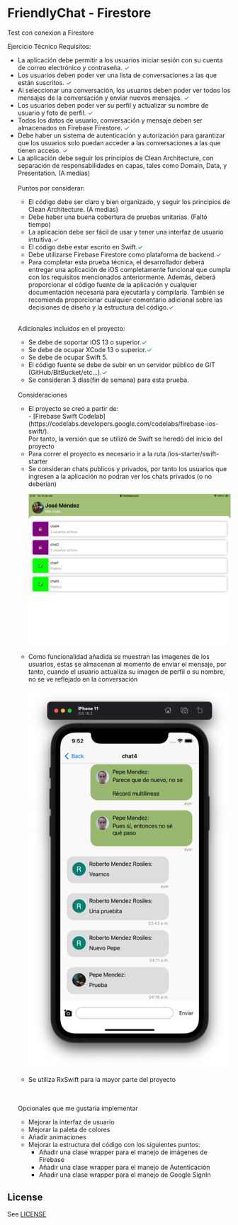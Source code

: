 # FriendlyChat - Firestore
Test con conexion a Firestore 

Ejercicio Técnico
Requisitos:
<ul>
<li> La aplicación debe permitir a los usuarios iniciar sesión con su cuenta de correo electrónico y contraseña. <span style="color: green">&#10003;</span></li>
<li> Los usuarios deben poder ver una lista de conversaciones a las que están suscritos. <span style="color: green">&#10003;</span></li>
<li> Al seleccionar una conversación, los usuarios deben poder ver todos los mensajes de la conversación y enviar nuevos mensajes. <span style="color: green">&#10003;</span></li>
<li>  Los usuarios deben poder ver su perfil y actualizar su nombre de usuario y foto de perfil. <span style="color: green">&#10003;</span></li>
<li> Todos los datos de usuario, conversación y mensaje deben ser almacenados en Firebase Firestore. <span style="color: green">&#10003;</span></li>
<li> Debe haber un sistema de autenticación y autorización para garantizar que los usuarios solo puedan acceder a las conversaciones a las que tienen acceso. <span style="color: green">&#10003;</span></li>
<li>La aplicación debe seguir los principios de Clean Architecture, con separación de
responsabilidades en capas, tales como Domain, Data, y Presentation. (A medias)</li>
<br/>
Puntos por considerar:
<ul>
<li>El código debe ser claro y bien organizado, y seguir los principios de Clean Architecture. (A medias) </li>
<li>Debe haber una buena cobertura de pruebas unitarias. (Faltó tiempo) </li>
<li>La aplicación debe ser fácil de usar y tener una interfaz de usuario intuitiva.<span style="color: green">&#10003;</span></li>
<li>El código debe estar escrito en Swift.<span style="color: green">&#10003;</span></li>
<li>Debe utilizarse Firebase Firestore como plataforma de backend.<span style="color: green">&#10003;</span></li>
<li>Para completar esta prueba técnica, el desarrollador deberá entregar una aplicación de iOS
completamente funcional que cumpla con los requisitos mencionados anteriormente. Además,
deberá proporcionar el código fuente de la aplicación y cualquier documentación necesaria
para ejecutarla y compilarla. También se recomienda proporcionar cualquier comentario
adicional sobre las decisiones de diseño y la estructura del código.<span style="color: green">&#10003;</span></li>
</ul>
<br/>

Adicionales incluidos en el proyecto:
<br/>

<ul>
<li>Se debe de soportar iOS 13 o superior.<span style="color: green">&#10003;</span></li>
<li>Se debe de ocupar XCode 13 o superior.<span style="color: green">&#10003;</span></li>
<li>Se debe de ocupar Swift 5.</li>
<li>El código fuente se debe de subir en un servidor público de GIT (GitHub/BitBucket/etc...).<span style="color: green">&#10003;</span></li>
<li>Se consideran 3 días(fin de semana) para esta prueba.</li>
</ul>

<br/>
Consideraciones
<ul>
<li>El proyecto se creó a partir de: <br/>
 - [Firebase Swift Codelab](https://codelabs.developers.google.com/codelabs/firebase-ios-swift/).
 <br/> Por tanto, la versión que se utilizó de Swift se heredó del inicio del proyecto
</li>
<li>Para correr el proyecto es necesario ir a la ruta /ios-starter/swift-starter</li>
<li>Se consideran chats publicos y privados, por tanto los usuarios que ingresen a la aplicación no podran ver los chats privados (o no deberían)
<p align="center">
  <img src="imagenes/IMG_0001.PNG"  width="750"/>
</p>
</li>
<li>Como funcionalidad añadida se muestran las imagenes de los usuarios, estas se almacenan al momento de enviar el mensaje, por tanto, cuando el usuario actualiza su imagen de perfil o su nombre, no se ve reflejado en la conversación
<p align="center">
  <img src="imagenes/IMG_0002.PNG"  width="750"/>
</p>
</li>
<li>Se utiliza RxSwift para la mayor parte del proyecto</li>
</ul>

<br/>
<br/>

Opcionales que me gustaría implementar
<ul>
<li>Mejorar la interfaz de usuario</li>
<li>Mejorar la paleta de colores</li>
<li>Añadir animaciones</li>
<li>Mejorar la estructura del código con los siguientes puntos:
<ul>
<li>Añadir una clase wrapper para el manejo de imágenes de Firebase</li>
<li>Añadir una clase wrapper para el manejo de Autenticación</li>
<li>Añadir una clase wrapper para el manejo de Google SignIn</li>
</ul>
</li>
</ul>
</li>
</ul>

## License
See [LICENSE](LICENSE)
